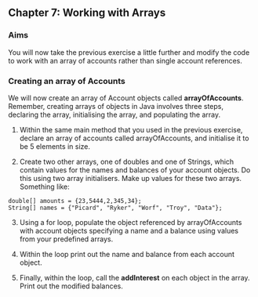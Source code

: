 ## Chapter 7: Working with Arrays
### Aims
You will now take the previous exercise a little further and modify the code to work with an array of accounts rather than single account references.
### Creating an array of Accounts
We will now create an array of Account objects called **arrayOfAccounts**. Remember, creating arrays of objects in Java involves three steps, declaring the array, initialising the array, and populating the array.

1.	Within the same main method that you used in the previous exercise, declare an array of accounts called arrayOfAccounts, and initialise it to be 5 elements in size.

2.	Create two other arrays, one of doubles and one of Strings, which contain values for the names and balances of your account objects. Do this using two array initialisers. Make up values for these two arrays. Something like:

```
double[] amounts = {23,5444,2,345,34};
String[] names = {"Picard", "Ryker", "Worf", "Troy", "Data"};
```

3.	Using a for loop, populate the object referenced by arrayOfAccounts with account objects specifying a name and a balance using values from your predefined arrays.

4.	Within the loop print out the name and balance from each account object. 

5. Finally, within the loop, call the **addInterest** on each object in the array. Print out the modified balances.

 
